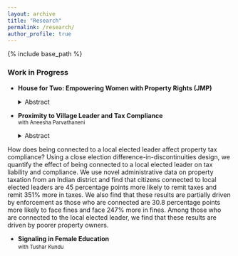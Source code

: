 ```yaml
---
layout: archive
title: "Research"
permalink: /research/
author_profile: true
---
```


<!-- {% if author.googlescholar %}
  You can also find my articles on <u><a href="{{author.googlescholar}}">my Google Scholar profile</a>.</u>
{% endif %} -->

{% include base_path %}

<!-- * <a href="http://akanskhavardani.github.io/files/linktothepaper.pdf" style="color:$dark-gray;font-weight:bold;">Title of the paper</a>
	<details>
		  <summary>Short abstract</summary>
			Clickable short abstract
	</details>  
	<small> with [Coauthor with link to website](https://theirwebsite.com). 
		forthcoming at [Theoretical Economics](https://econtheory.org).
	</small> -->

### Work in Progress

* **House for Two: Empowering Women with Property Rights (JMP)**  
	<details>
		  <summary>Abstract</summary>
			Despite global efforts to improve gender parity in property ownership, the evidence on the impact of such initiatives remains mixed. One reason might be not recognizing documented ownership as different from effective ownership, which encompasses formal rights and social recognition of the rights. This study explores the gap between formal and effective rights by randomizing a household-level awareness campaign in a context where, despite women holding formal ownership, their effective rights remain weak, and beliefs about these rights varies across couples. I test how changing women effective rights impacts women’s empowerment by studying the effects on gendered allocation of household resources and domestic violence. Results show that the campaign significantly improves perceptions of women’s ownership, leading to increased expenditure on women-specific goods like clothing and a reduction in men’s alcohol consumption. However, there is no overall effect on domestic violence. To understand how pre-existing beliefs mediate these effects, I develop and test an intra-household bargaining model, finding that the strongest impacts on consumption occur in households with the lowest initial beliefs about women’s ownership, while domestic violence improves in households where the husband’s initial beliefs are lower than the wife’s.
	</details>  

* **Proximity to Village Leader and Tax Compliance**  
<small> with Aneesha Parvathaneni </small>
	<details>
		  <summary>Abstract</summary>
How does being connected to a local elected leader affect property tax compliance? Using a close election difference-in-discontinuities design, we quantify the effect of being connected to a local elected leader on tax liability and compliance. We use novel administrative data on property taxation from an Indian district and find that citizens connected to local elected leaders are 45 percentage points more likely to remit taxes and remit 351% more in taxes. We also find that these results are partially driven by enforcement as those who are connected are 30.8 percentage points more likely to face fines and face 247% more in fines. Among those who are connected to the local elected leader, we find that these results are driven by poorer property owners.
	</details>  
	
* **Signaling in Female Education**  
<small> with Tushar Kundu </small>
